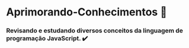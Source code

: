 # Aprimorando-Conhecimentos :mag_right:

### Revisando e estudando diversos conceitos da linguagem de programação JavaScript.  :heavy_check_mark:
